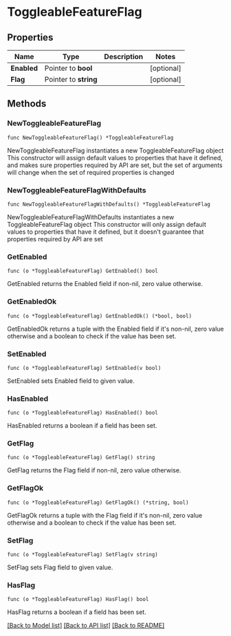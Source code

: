 # ToggleableFeatureFlag

## Properties

Name | Type | Description | Notes
------------ | ------------- | ------------- | -------------
**Enabled** | Pointer to **bool** |  | [optional] 
**Flag** | Pointer to **string** |  | [optional] 

## Methods

### NewToggleableFeatureFlag

`func NewToggleableFeatureFlag() *ToggleableFeatureFlag`

NewToggleableFeatureFlag instantiates a new ToggleableFeatureFlag object
This constructor will assign default values to properties that have it defined,
and makes sure properties required by API are set, but the set of arguments
will change when the set of required properties is changed

### NewToggleableFeatureFlagWithDefaults

`func NewToggleableFeatureFlagWithDefaults() *ToggleableFeatureFlag`

NewToggleableFeatureFlagWithDefaults instantiates a new ToggleableFeatureFlag object
This constructor will only assign default values to properties that have it defined,
but it doesn't guarantee that properties required by API are set

### GetEnabled

`func (o *ToggleableFeatureFlag) GetEnabled() bool`

GetEnabled returns the Enabled field if non-nil, zero value otherwise.

### GetEnabledOk

`func (o *ToggleableFeatureFlag) GetEnabledOk() (*bool, bool)`

GetEnabledOk returns a tuple with the Enabled field if it's non-nil, zero value otherwise
and a boolean to check if the value has been set.

### SetEnabled

`func (o *ToggleableFeatureFlag) SetEnabled(v bool)`

SetEnabled sets Enabled field to given value.

### HasEnabled

`func (o *ToggleableFeatureFlag) HasEnabled() bool`

HasEnabled returns a boolean if a field has been set.
### GetFlag

`func (o *ToggleableFeatureFlag) GetFlag() string`

GetFlag returns the Flag field if non-nil, zero value otherwise.

### GetFlagOk

`func (o *ToggleableFeatureFlag) GetFlagOk() (*string, bool)`

GetFlagOk returns a tuple with the Flag field if it's non-nil, zero value otherwise
and a boolean to check if the value has been set.

### SetFlag

`func (o *ToggleableFeatureFlag) SetFlag(v string)`

SetFlag sets Flag field to given value.

### HasFlag

`func (o *ToggleableFeatureFlag) HasFlag() bool`

HasFlag returns a boolean if a field has been set.

[[Back to Model list]](../README.md#documentation-for-models) [[Back to API list]](../README.md#documentation-for-api-endpoints) [[Back to README]](../README.md)


